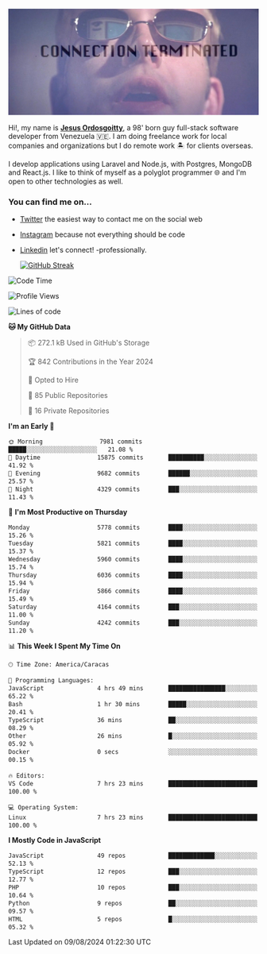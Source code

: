![hackers movie reference](./disconnected.jpg)

Hi!, my name is [**Jesus Ordosgoitty**](https://jodaz.dev), a 98' born guy full-stack software developer from Venezuela 🇻🇪. I am doing freelance work for local companies and organizations but I do remote work 🏝️ for clients overseas. 

I develop applications using Laravel and Node.js, with Postgres, MongoDB and React.js. I like to think of myself as a polyglot programmer 🌐 and I'm open to other technologies as well.

### You can find me on...

- [Twitter](https://twitter.com/jodaz_) the easiest way to contact me on the social web
- [Instagram](https://instagram.com/jodaz_) because not everything should be code
- [Linkedin](https://linkedin.com/in/jodaz) let's connect! -professionally.


    [![GitHub Streak](https://streak-stats.demolab.com?user=jodaz&theme=tokyonight)](https://git.io/streak-stats)

<!--START_SECTION:waka-->
![Code Time](http://img.shields.io/badge/Code%20Time-6%2C685%20hrs%2035%20mins-blue)

![Profile Views](http://img.shields.io/badge/Profile%20Views-0-blue)

![Lines of code](https://img.shields.io/badge/From%20Hello%20World%20I%27ve%20Written-82.7%20million%20lines%20of%20code-blue)

**🐱 My GitHub Data** 

> 📦 272.1 kB Used in GitHub's Storage 
 > 
> 🏆 842 Contributions in the Year 2024
 > 
> 💼 Opted to Hire
 > 
> 📜 85 Public Repositories 
 > 
> 🔑 16 Private Repositories 
 > 
**I'm an Early 🐤** 

```text
🌞 Morning                7981 commits        █████░░░░░░░░░░░░░░░░░░░░   21.08 % 
🌆 Daytime                15875 commits       ██████████░░░░░░░░░░░░░░░   41.92 % 
🌃 Evening                9682 commits        ██████░░░░░░░░░░░░░░░░░░░   25.57 % 
🌙 Night                  4329 commits        ███░░░░░░░░░░░░░░░░░░░░░░   11.43 % 
```
📅 **I'm Most Productive on Thursday** 

```text
Monday                   5778 commits        ████░░░░░░░░░░░░░░░░░░░░░   15.26 % 
Tuesday                  5821 commits        ████░░░░░░░░░░░░░░░░░░░░░   15.37 % 
Wednesday                5960 commits        ████░░░░░░░░░░░░░░░░░░░░░   15.74 % 
Thursday                 6036 commits        ████░░░░░░░░░░░░░░░░░░░░░   15.94 % 
Friday                   5866 commits        ████░░░░░░░░░░░░░░░░░░░░░   15.49 % 
Saturday                 4164 commits        ███░░░░░░░░░░░░░░░░░░░░░░   11.00 % 
Sunday                   4242 commits        ███░░░░░░░░░░░░░░░░░░░░░░   11.20 % 
```


📊 **This Week I Spent My Time On** 

```text
🕑︎ Time Zone: America/Caracas

💬 Programming Languages: 
JavaScript               4 hrs 49 mins       ████████████████░░░░░░░░░   65.22 % 
Bash                     1 hr 30 mins        █████░░░░░░░░░░░░░░░░░░░░   20.41 % 
TypeScript               36 mins             ██░░░░░░░░░░░░░░░░░░░░░░░   08.29 % 
Other                    26 mins             █░░░░░░░░░░░░░░░░░░░░░░░░   05.92 % 
Docker                   0 secs              ░░░░░░░░░░░░░░░░░░░░░░░░░   00.15 % 

🔥 Editors: 
VS Code                  7 hrs 23 mins       █████████████████████████   100.00 % 

💻 Operating System: 
Linux                    7 hrs 23 mins       █████████████████████████   100.00 % 
```

**I Mostly Code in JavaScript** 

```text
JavaScript               49 repos            █████████████░░░░░░░░░░░░   52.13 % 
TypeScript               12 repos            ███░░░░░░░░░░░░░░░░░░░░░░   12.77 % 
PHP                      10 repos            ███░░░░░░░░░░░░░░░░░░░░░░   10.64 % 
Python                   9 repos             ██░░░░░░░░░░░░░░░░░░░░░░░   09.57 % 
HTML                     5 repos             █░░░░░░░░░░░░░░░░░░░░░░░░   05.32 % 
```




 Last Updated on 09/08/2024 01:22:30 UTC
<!--END_SECTION:waka-->
